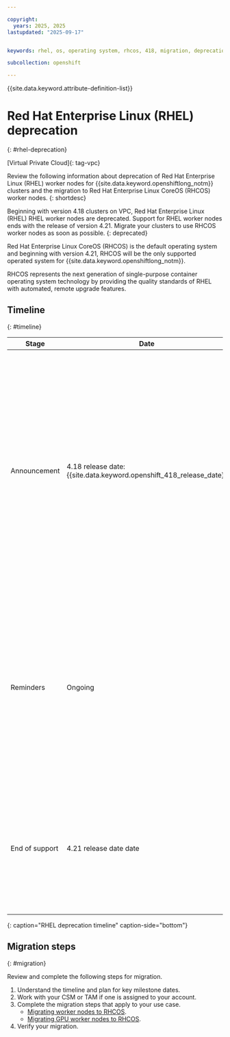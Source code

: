 ```yaml
---

copyright:
  years: 2025, 2025
lastupdated: "2025-09-17"


keywords: rhel, os, operating system, rhcos, 418, migration, deprecation

subcollection: openshift

---
```


{{site.data.keyword.attribute-definition-list}}

# Red Hat Enterprise Linux (RHEL) deprecation
{: #rhel-deprecation}

[Virtual Private Cloud]{: tag-vpc}

Review the following information about deprecation of Red Hat Enterprise Linux (RHEL) worker nodes for {{site.data.keyword.openshiftlong_notm}} clusters and the migration to Red Hat Enterprise Linux CoreOS (RHCOS) worker nodes.
{: shortdesc}

Beginning with version 4.18 clusters on VPC, Red Hat Enterprise Linux (RHEL) RHEL worker nodes are deprecated. Support for RHEL worker nodes ends with the release of version 4.21. Migrate your clusters to use RHCOS worker nodes as soon as possible.
{: deprecated}

Red Hat Enterprise Linux CoreOS (RHCOS) is the default operating system and beginning with version 4.21, RHCOS will be the only supported operated system for {{site.data.keyword.openshiftlong_notm}}.

RHCOS represents the next generation of single-purpose container operating system technology by providing the quality standards of RHEL with automated, remote upgrade features.

## Timeline
{: #timeline}

| Stage | Date | Description |
| --- | --- | --- |
| Announcement | 4.18 release date: {{site.data.keyword.openshift_418_release_date}} | Beginning with cluster version 4.18, Red Hat Enterprise Linux CoreOS (RHCOS) is the default operating system and RHEL worker nodes are deprecated in this version. RHEL workers are still available in version 4.18 only to complete the migration to RHCOS workers. |
| Reminders | Ongoing | Periodic reminders will be sent to all users with deployments of RHEL worker nodes in their clusters informing them that the end of support date is coming with increasing frequency as the EOS date approaches. |
| End of support | 4.21 release date date | Cluster version 4.21 supports only RHCOS worker nodes. Migrate your RHEL 9 worker nodes to RHCOS before updating to version 4.21. |
{: caption="RHEL deprecation timeline" caption-side="bottom"}

## Migration steps
{: #migration}

Review and complete the following steps for migration.

1. Understand the timeline and plan for key milestone dates.
3. Work with your CSM or TAM if one is assigned to your account.
1. Complete the migration steps that apply to your use case.
    - [Migrating worker nodes to RHCOS](/docs/openshift?topic=openshift-rhel_migrate#migrate-rhcos).
    - [Migrating GPU worker nodes to RHCOS](/docs/openshift?topic=openshift-rhel_migrate#rhcos-migrate-gpu).
1. Verify your migration.
